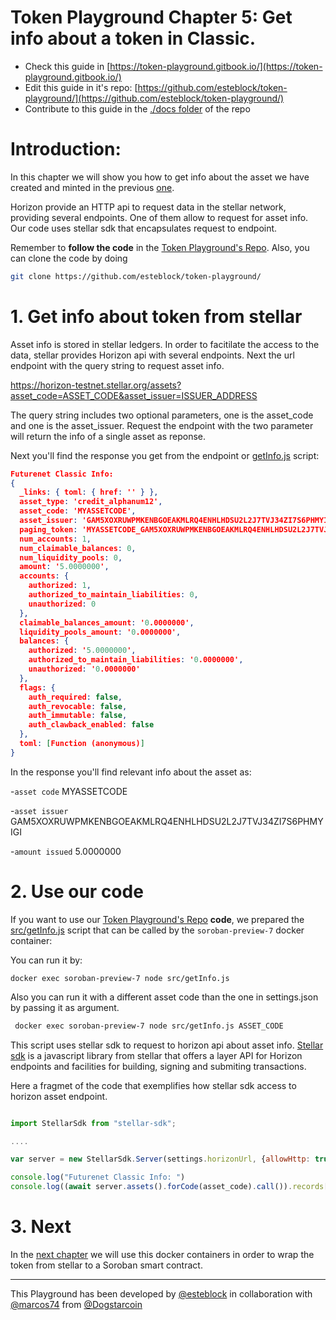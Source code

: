 # Token Playground Chapter 5:  Get info about a token in Classic.


- Check this guide in [https://token-playground.gitbook.io/](https://token-playground.gitbook.io/)
- Edit this guide in it's repo: [https://github.com/esteblock/token-playground/](https://github.com/esteblock/token-playground/)
- Contribute to this guide in the [./docs folder](https://github.com/esteblock/token-playground/tree/main/docs) of the repo

# Introduction:


In this chapter we will  show you how to get info about the asset we have created and minted in the previous [one](4_issue_and_mint_asset_in_stellar.md). 

Horizon provide an HTTP api to request data in the stellar network, providing  several endpoints.  One of them allow to request for asset info. Our code uses stellar sdk that encapsulates request to endpoint.

Remember to **follow the code** in the [Token Playground's Repo](https://github.com/esteblock/token-playground/). Also, you can clone the code by doing

```bash
git clone https://github.com/esteblock/token-playground/
```

# 1. Get info about token from stellar  


Asset info is stored in stellar ledgers. In order to facitilate the access to the data,  stellar provides Horizon api with several endpoints. Next the url endpoint with the query string to request asset info. 

https://horizon-testnet.stellar.org/assets?asset_code=ASSET_CODE&asset_issuer=ISSUER_ADDRESS

The query string includes two optional parameters, one is the asset_code and one is the asset_issuer. Request the endpoint with the two parameter will return the info of a single asset as reponse. 

Next you'll find the response you get from the endpoint or [getInfo.js](https://github.com/esteblock/token-playground/blob/main/src/getInfo.js) script:

```json
Futurenet Classic Info: 
{
  _links: { toml: { href: '' } },
  asset_type: 'credit_alphanum12',
  asset_code: 'MYASSETCODE',
  asset_issuer: 'GAM5XOXRUWPMKENBGOEAKMLRQ4ENHLHDSU2L2J7TVJ34ZI7S6PHMYIGI',
  paging_token: 'MYASSETCODE_GAM5XOXRUWPMKENBGOEAKMLRQ4ENHLHDSU2L2J7TVJ34ZI7S6PHMYIGI_credit_alphanum12',
  num_accounts: 1,
  num_claimable_balances: 0,
  num_liquidity_pools: 0,
  amount: '5.0000000',
  accounts: {
    authorized: 1,
    authorized_to_maintain_liabilities: 0,
    unauthorized: 0
  },
  claimable_balances_amount: '0.0000000',
  liquidity_pools_amount: '0.0000000',
  balances: {
    authorized: '5.0000000',
    authorized_to_maintain_liabilities: '0.0000000',
    unauthorized: '0.0000000'
  },
  flags: {
    auth_required: false,
    auth_revocable: false,
    auth_immutable: false,
    auth_clawback_enabled: false
  },
  toml: [Function (anonymous)]
}

```

In the response you'll find relevant info  about the asset as:

-`asset code`    MYASSETCODE

-`asset issuer`  GAM5XOXRUWPMKENBGOEAKMLRQ4ENHLHDSU2L2J7TVJ34ZI7S6PHMYIGI

-`amount issued` 5.0000000



# 2. Use our code


If you want to use our [Token Playground's Repo](https://github.com/esteblock/token-playground/) **code**, we prepared the [src/getInfo.js](https://github.com/esteblock/token-playground/blob/main/src/getInfo.js) script that can be called by the `soroban-preview-7` docker container:

You can run it by:

```
docker exec soroban-preview-7 node src/getInfo.js
```

Also you can run it with a different asset code than the one in settings.json by passing it as argument. 

```bash
 docker exec soroban-preview-7 node src/getInfo.js ASSET_CODE
```

This script uses stellar sdk to request to horizon api about asset info. [Stellar sdk](https://github.com/stellar/js-stellar-sdk) is a javascript library from stellar that offers a layer API for Horizon endpoints and facilities for building, signing  and submiting transactions. 

Here a fragmet of the code that exemplifies how stellar sdk access to horizon asset endpoint. 

```javascript

import StellarSdk from "stellar-sdk";

....

var server = new StellarSdk.Server(settings.horizonUrl, {allowHttp: true});

console.log("Futurenet Classic Info: ")
console.log((await server.assets().forCode(asset_code).call()).records[0])

```

# 3. Next

In the [next chapter](6_wrap_a_token_from_classic_to_soroban.md) we will use this docker containers in order to wrap the token from stellar to a Soroban smart contract. 

___

This Playground has been developed by [@esteblock](https://github.com/esteblock/) in collaboration with [@marcos74](https://github.com/marcos74) from [@Dogstarcoin](https://github.com/Dogstarcoin)
